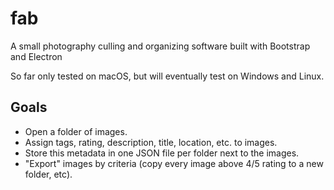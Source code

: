 # fab
A small photography culling and organizing software built with Bootstrap and Electron

So far only tested on macOS, but will eventually test on Windows and Linux.

## Goals

- Open a folder of images.
- Assign tags, rating, description, title, location, etc. to images.
- Store this metadata in one JSON file per folder next to the images.
- "Export" images by criteria (copy every image above 4/5 rating to a new folder, etc).
